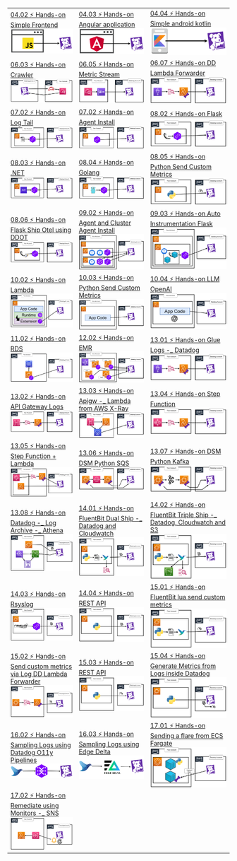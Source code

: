 ||||
|-|-|-|
|[04.02 ⚡ Hands-on Simple Frontend](./course/04.02%20⚡%20Hands-on%20Simple%20Frontend.md)  ![](./imgs/6c11decad6c54b3eb90b39139d8505b5.png)|[04.03 ⚡ Hands-on Angular application](./course/04.03%20⚡%20Hands-on%20Angular%20application.md)  ![](./imgs/18a89e0680cc40a3824c241360107047.png)|[04.04 ⚡ Hands-on Simple android kotlin](./course/04.04%20⚡%20Hands-on%20Simple%20android%20kotlin.md)  ![](./imgs/b1de57270d034bc786e43f7759043be7.png)|[05.01 ⚡ Hands-on Frontend -_ Lambda -_ DynamoDB](./course/05.01%20⚡%20Hands-on%20Frontend%20-_%20Lambda%20-_%20DynamoDB.md)  ![](./imgs/4a64ec6dae78401fb0a5e0e586bd9df6.png)|
|[06.03 ⚡ Hands-on Crawler](./course/06.03%20⚡%20Hands-on%20Crawler.md)  ![](./imgs/f99909e225124430bef663e93e32c022.png)|[06.05 ⚡ Hands-on Metric Stream](./course/06.05%20⚡%20Hands-on%20Metric%20Stream.md)  ![](./imgs/59cf2fe45dff4216af135bc4f5232946.png)|[06.07 ⚡ Hands-on DD Lambda Forwarder](./course/06.07%20⚡%20Hands-on%20DD%20Lambda%20Forwarder.md)  ![](./imgs/96465d4bf5ea4c2a88f5bf073e1cbec9.png)|
|[07.02 ⚡ Hands-on Log Tail](./course/07.02%20⚡%20Hands-on%20Log%20Tail.md)  ![](./imgs/cda28b5b8f6044fdbb667713dd629ff5.png)|[07.02 ⚡ Hands-on Agent Install](./course/07.02%20⚡%20Hands-on%20Agent%20Install.md)  ![](./imgs/e24e688a55154acaa281029792dacf1c.png)|[08.02 ⚡ Hands-on Flask](./course/08.02%20⚡%20Hands-on%20Flask.md)  ![](./imgs/bdf45bcdbd734532b5ed30539d6f32ad.png)|
|[08.03 ⚡ Hands-on .NET](./course/08.03%20⚡%20Hands-on%20.NET.md)  ![](./imgs/fab5a7169a91415f8ace79994c978dc6.png)|[08.04 ⚡ Hands-on Golang](./course/08.04%20⚡%20Hands-on%20Golang.md)  ![](./imgs/2f0c55906b624725bf0a75725e8561c2.png)|[08.05 ⚡ Hands-on Python Send Custom Metrics](./course/08.05%20⚡%20Hands-on%20Python%20Send%20Custom%20Metrics.md)  ![](./imgs/689235425a5a4aa5b07c2e6d8d45214d.png)|
|[08.06 ⚡ Hands-on Flask Ship Otel using DDOT](./course/08.06%20⚡%20Hands-on%20Flask%20Ship%20Otel%20using%20DDOT.md)  ![](./imgs/c13a7e4dfd214d7a9fb9ab0baddd72d2.png)|[09.02 ⚡ Hands-on Agent and Cluster Agent Install](./course/09.02%20⚡%20Hands-on%20Agent%20and%20Cluster%20Agent%20Install.md)  ![](./imgs/8c1453c702404a62878e8b2120e7baaa.png)|[09.03 ⚡ Hands-on Auto Instrumentation Flask](./course/09.03%20⚡%20Hands-on%20Auto%20Instrumentation%20Flask.md)  ![](./imgs/40884acbed2e4cfd8c4b80bb04680391.png)|
|[10.02 ⚡ Hands-on Lambda](./course/10.02%20⚡%20Hands-on%20Lambda.md)  ![](./imgs/4cc48aa363fb4fc483613ca8cb9f0f46.png)|[10.03 ⚡ Hands-on Python Send Custom Metrics](./course/10.03%20⚡%20Hands-on%20Python%20Send%20Custom%20Metrics.md)  ![](./imgs/7f9bbb26cddb4951947313adab53c850.png)|[10.04 ⚡ Hands-on LLM OpenAI](./course/10.04%20⚡%20Hands-on%20LLM%20OpenAI.md)  ![](./imgs/659472717ad1441d95fd1a624b51f219.png)|
|[11.02 ⚡ Hands-on RDS](./course/11.02%20⚡%20Hands-on%20RDS.md)  ![](./imgs/a938d11c358141c0a851ad7ecfa658ac.png)|[12.02 ⚡ Hands-on EMR](./course/12.02%20⚡%20Hands-on%20EMR.md)  ![](./imgs/8d93ce8aa4ca4aa299ea89649c1ed033.png)|[13.01 ⚡ Hands-on Glue Logs -_ Datadog](./course/13.01%20⚡%20Hands-on%20Glue%20Logs%20-_%20Datadog.md)  ![](./imgs/f985d430abf2448595aefc2ae28e3348.png)|
|[13.02 ⚡ Hands-on API Gateway Logs](./course/13.02%20⚡%20Hands-on%20API%20Gateway%20Logs.md)  ![](./imgs/bce93871f3894cbb950a2469f71d1813.png)|[13.03 ⚡ Hands-on Apigw -_ Lambda from AWS X-Ray](./course/13.03%20⚡%20Hands-on%20Apigw%20-_%20Lambda%20from%20AWS%20X-Ray.md)  ![](./imgs/8f769191a2e04fd8b496684530e91aa3.png)|[13.04 ⚡ Hands-on Step Function](./course/13.04%20⚡%20Hands-on%20Step%20Function.md)  ![](./imgs/6ea30ac4abc340df9fb37999b5f95fcb.png)|
|[13.05 ⚡ Hands-on Step Function + Lambda](./course/13.05%20⚡%20Hands-on%20Step%20Function%20+%20Lambda.md)  ![](./imgs/0d3825775ff14acfb83c59e244e99380.png)|[13.06 ⚡ Hands-on DSM Python SQS](./course/13.06%20⚡%20Hands-on%20DSM%20Python%20SQS.md)  ![](./imgs/bc5017e9ec994fde926f213e291f7eb6.png)|[13.07 ⚡ Hands-on DSM Python Kafka](./course/13.07%20⚡%20Hands-on%20DSM%20Python%20Kafka.md)  ![](./imgs/e4f4319cc4ac4ca8b8af9d398e3962bf.png)|
|[13.08 ⚡ Hands-on Datadog -_ Log Archive -_ Athena](./course/13.08%20⚡%20Hands-on%20Datadog%20-_%20Log%20Archive%20-_%20Athena.md)  ![](./imgs/2f59d23a413f4e28925b8b1e684e0687.png)|[14.01 ⚡ Hands-on FluentBit Dual Ship -_ Datadog and Cloudwatch](./course/14.01%20⚡%20Hands-on%20FluentBit%20Dual%20Ship%20-_%20Datadog%20and%20Cloudwatch.md)  ![](./imgs/e8c579413291443c8747af81c1ed6f2e.png)|[14.02 ⚡ Hands-on FluentBit Triple Ship -_ Datadog, Cloudwatch and S3](./course/14.02%20⚡%20Hands-on%20FluentBit%20Triple%20Ship%20-_%20Datadog,%20Cloudwatch%20and%20S3.md)  ![](./imgs/0b2cc08cd42e41e39d968e2fa6868346.png)|
|[14.03 ⚡ Hands-on Rsyslog](./course/14.03%20⚡%20Hands-on%20Rsyslog.md)  ![](./imgs/01a0fd2f6af741649179c41af3f32e95.png)|[14.04 ⚡ Hands-on REST API](./course/14.04%20⚡%20Hands-on%20REST%20API.md)  ![](./imgs/a8adf5e0b2cb424ca7c666b7e8d338d1.png)|[15.01 ⚡ Hands-on FluentBit lua send custom metrics](./course/15.01%20⚡%20Hands-on%20FluentBit%20lua%20send%20custom%20metrics.md)  ![](./imgs/a024800f7da44ae7bd935ecc4c7ed2d5.png)|
|[15.02 ⚡ Hands-on Send custom metrics via Log DD Lambda Forwarder](./course/15.02%20⚡%20Hands-on%20Send%20custom%20metrics%20via%20Log%20DD%20Lambda%20Forwarder.md)  ![](./imgs/a59c7a31c03a4949a8bbbcfe58b9fed9.png)|[15.03 ⚡ Hands-on REST API](./course/15.03%20⚡%20Hands-on%20REST%20API.md)  ![](./imgs/f2f9ea1a37424c05bbf63849a5ccced3.png)|[15.04 ⚡ Hands-on Generate Metrics from Logs inside Datadog](./course/15.04%20⚡%20Hands-on%20Generate%20Metrics%20from%20Logs%20inside%20Datadog.md)  ![](./imgs/0a8c1e0c13bc4728b519a20e0bc453f5.png)|
|[16.02 ⚡ Hands-on Sampling Logs using Datadog O11y Pipelines](./course/16.02%20⚡%20Hands-on%20Sampling%20Logs%20using%20Datadog%20O11y%20Pipelines.md)  ![](./imgs/0a761a503c6d43b3802a6c8458c84a92.png)|[16.03 ⚡ Hands-on Sampling Logs using Edge Delta](./course/16.03%20⚡%20Hands-on%20Sampling%20Logs%20using%20Edge%20Delta.md)  ![](./imgs/01c9d83832454a2e8e23cab0d8611847.png)|[17.01 ⚡ Hands-on Sending a flare from ECS Fargate](./course/17.01%20⚡%20Hands-on%20Sending%20a%20flare%20from%20ECS%20Fargate.md)  ![](./imgs/d5a21845646f47de9779d328b2a5d354.png)|
|[17.02 ⚡ Hands-on Remediate using Monitors -_ SNS](./course/17.02%20⚡%20Hands-on%20Remediate%20using%20Monitors%20-_%20SNS.md)  ![](./imgs/a8d1d299276840efa260905499c3c9fa.png)